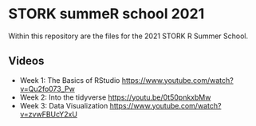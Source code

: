 # STORK summeR school 2021
Within this repository are the files for the 2021 STORK R Summer School. 

## Videos

- Week 1: The Basics of RStudio
https://www.youtube.com/watch?v=Qu2fo073_Pw
- Week 2: Into the tidyverse
https://youtu.be/0t50pnkxbMw
- Week 3: Data Visualization
https://www.youtube.com/watch?v=zvwFBUcY2xU 
